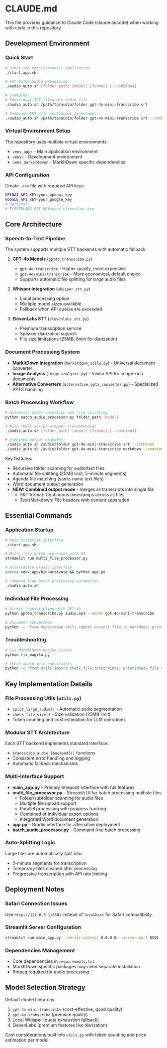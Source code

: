 # CLAUDE.md

This file provides guidance to Claude Code (claude.ai/code) when working with code in this repository.

## Development Environment

### Quick Start
```bash
# Start the main Streamlit application
./start_app.sh

# For batch audio processing
./audio_auto.sh [folder_path] [model] [format] [--combined]

# Examples:
# Individual SRT files per audio file
./audio_auto.sh /path/to/audio/folder gpt-4o-mini-transcribe srt

# Combined SRT with continuous timestamps
./audio_auto.sh /path/to/audio/folder gpt-4o-mini-transcribe srt --combined
```

### Virtual Environment Setup
The repository uses multiple virtual environments:
- `venv_app/` - Main application environment
- `venv/` - Development environment
- `venv_markitdown/` - MarkItDown specific dependencies

### API Configuration
Create `.env` file with required API keys:
```bash
OPENAI_API_KEY=your_openai_key
GOOGLE_API_KEY=your_google_key
# Optional:
# ELEVENLABS_API_KEY=your_elevenlabs_key
```

## Core Architecture

### Speech-to-Text Pipeline
The system supports multiple STT backends with automatic fallback:

1. **GPT-4o Models** (`gpt4o_transcribe.py`)
   - `gpt-4o-transcribe` - Higher quality, more expensive
   - `gpt-4o-mini-transcribe` - More economical, default choice
   - Supports automatic file splitting for large audio files

2. **Whisper Integration** (`whisper_stt.py`)
   - Local processing option
   - Multiple model sizes available
   - Fallback when API quotas are exceeded

3. **ElevenLabs STT** (`elevenlabs_stt.py`)
   - Premium transcription service
   - Speaker diarization support
   - File size limitations (25MB, 8min for diarization)

### Document Processing System
- **MarkItDown Integration** (`markitdown_utils.py`) - Universal document converter
- **Image Analysis** (`image_analyzer.py`) - Vision API for image-rich documents
- **Alternative Converters** (`alternative_pptx_converter.py`) - Specialized PPTX handling

### Batch Processing Workflow
```bash
# Automatic model selection and file splitting
python batch_audio_processor.py folder_path [model]

# With shell script wrapper (recommended)
./audio_auto.sh [folder_path] [model] [format] [--combined]

# Combined output examples:
./audio_auto.sh /audio/folder gpt-4o-mini-transcribe srt --combined
./audio_auto.sh /audio/folder gpt-4o-mini-transcribe markdown --combined
```

Key features:
- Recursive folder scanning for audio/text files
- Automatic file splitting (25MB limit, 5-minute segments)
- Agenda file matching (same-name text files)
- Word document output generation
- **NEW: Combined output mode** - merges all transcripts into single file
  - SRT format: Continuous timestamps across all files
  - Text/Markdown: File headers with content separation

## Essential Commands

### Application Startup
```bash
# Main Streamlit interface
./start_app.sh

# Multi-file batch processor with UI
streamlit run multi_file_processor.py

# Alternative Gradio interface  
source venv_app/bin/activate && python app.py

# Command-line batch processing automation
./audio_auto.sh
```

### Individual File Processing
```bash
# Direct transcription with GPT-4o
python gpt4o_transcribe.py audio.mp3 --model gpt-4o-mini-transcribe

# Document conversion
python -c "from markitdown_utils import convert_file_to_markdown; print(convert_file_to_markdown('file.pdf'))"
```

### Troubleshooting
```bash
# Fix MarkItDown magika issues
python fix_magika.py

# Check audio file constraints
python -c "from utils import check_file_constraints; print(check_file_constraints('audio.mp3'))"
```

## Key Implementation Details

### File Processing Utils (`utils.py`)
- `split_large_audio()` - Automatic audio segmentation
- `check_file_size()` - Size validation (25MB limit)
- Token counting and cost estimation for LLM operations

### Modular STT Architecture
Each STT backend implements standard interface:
- `transcribe_audio_[backend]()` functions
- Consistent error handling and logging
- Automatic fallback mechanisms

### Multi-Interface Support
- **main_app.py** - Primary Streamlit interface with full features
- **multi_file_processor.py** - Streamlit UI for batch processing multiple files
  - Folder/subfolder scanning for audio files
  - Multiple file upload support
  - Parallel processing with progress tracking
  - Combined or individual export options
  - Integrated Word document generation
- **app.py** - Gradio interface for alternative deployment
- **batch_audio_processor.py** - Command-line batch processing

### Auto-Splitting Logic
Large files are automatically split into:
- 5-minute segments for transcription
- Temporary files cleaned after processing
- Progressive transcription with API rate limiting

## Deployment Notes

### Safari Connection Issues
Use `http://127.0.0.1:8501` instead of `localhost` for Safari compatibility.

### Streamlit Server Configuration
```bash
streamlit run main_app.py --server.address 0.0.0.0 --server.port 8501
```

### Dependencies Management
- Core dependencies in `requirements.txt`
- MarkItDown specific packages may need separate installation
- ffmpeg required for audio processing

## Model Selection Strategy

Default model hierarchy:
1. `gpt-4o-mini-transcribe` (cost-effective, good quality)
2. `gpt-4o-transcribe` (premium quality)
3. Local Whisper (quota exhaustion fallback)
4. ElevenLabs (premium features like diarization)

Cost considerations built into `utils.py` with token counting and price estimation per model.